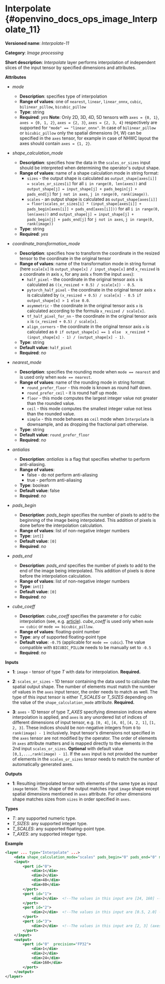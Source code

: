 # Interpolate {#openvino_docs_ops_image_Interpolate_11}

**Versioned name**: *Interpolate-11*

**Category**: *Image processing*

**Short description**: *Interpolate* layer performs interpolation of independent slices of the input tensor by specified dimensions and attributes.

**Attributes**

* *mode*

  * **Description**: specifies type of interpolation
  * **Range of values**: one of `nearest`, `linear`, `linear_onnx`, `cubic`, `bilinear_pillow`, `bicubic_pillow`
  * **Type**: string
  * **Required**: *yes*
  **Note**: Only 2D, 3D, 4D, 5D tensors with `axes = {0, 1}`, `axes = {0, 1, 2}`, `axes = {2, 3}`,  `axes = {2, 3, 4}` respectively are supported for `"mode" == "linear_onnx"`. In case of `bilinear_pillow` or `bicubic_pillow` only the spatial dimensions (H, W) can be specified in the `axes` tensor, for example in case of NHWC layout the axes should contain `axes = {1, 2}`.

* *shape_calculation_mode*

  * **Description**: specifies how the data in the `scales_or_sizes` input should be interpreted when determining the operator's output shape.
  * **Range of values**: name of a shape calculation mode in string format:
    * `sizes` - the output shape is calculated as `output_shape[axes[i]] = scales_or_sizes[i]` for all `i in range(0, len(axes))` and `output_shape[j] = input_shape[j] + pads_begin[j] + pads_end[j]` for `j not in axes`, `j in range(0, rank(image))`.
    * `scales` - an output shape is calculated as `output_shape[axes[i]] = floor(scales_or_sizes[i] * (input_shape[axes[i]] + pads_begin[axes[i]] + pads_end[axes[i]]))` for all `i in range(0, len(axes))` and `output_shape[j] = input_shape[j] + pads_begin[j] + pads_end[j]` for `j not in axes`, `j in range(0, rank(image))`
  * **Type**: string
  * **Required**: *yes*

* *coordinate_transformation_mode*

  * **Description**: specifies how to transform the coordinate in the resized tensor to the coordinate in the original tensor
  * **Range of values**: name of the transformation mode in string format (here `scale[x]` is `output_shape[x] / input_shape[x]` and `x_resized` is a coordinate in axis `x`, for any axis `x` from the input `axes`):
    * `half_pixel` - the coordinate in the original tensor axis `x` is calculated as `((x_resized + 0.5) / scale[x]) - 0.5`.
    * `pytorch_half_pixel` -  the coordinate in the original tensor axis `x` is calculated by `(x_resized + 0.5) / scale[x] - 0.5 if  output_shape[x] > 1 else 0.0`.
    * `asymmetric` - the coordinate in the original tensor axis `x` is calculated according to the formula `x_resized / scale[x]`.
    * `tf_half_pixel_for_nn` - the coordinate in the original tensor axis `x` is `(x_resized + 0.5) / scale[x]`.
    * `align_corners` - the coordinate in the original tensor axis `x` is calculated as `0 if output_shape[x] == 1 else  x_resized * (input_shape[x] - 1) / (output_shape[x] - 1)`.
  * **Type**: string
  * **Default value**: `half_pixel`
  * **Required**: *no*

* *nearest_mode*

  * **Description**: specifies the rounding mode when `mode == nearest` and is used only when `mode == nearest`.
  * **Range of values**: name of the rounding mode in string format:
    * `round_prefer_floor` - this mode is known as round half down.
    * `round_prefer_ceil` - it is round half up mode.
    * `floor` - this mode computes the largest integer value not greater than the rounded value.
    * `ceil` - this mode computes the smallest integer value not less than the rounded value.
    * `simple` - this mode behaves as `ceil` mode when `Interpolate` is downsample, and as dropping the fractional part otherwise.
  * **Type**: string
  * **Default value**: `round_prefer_floor`
  * **Required**: *no*

* *antialias*

  * **Description**: *antialias* is a flag that specifies whether to perform anti-aliasing.
  * **Range of values**:
    * false - do not perform anti-aliasing
    * true - perform anti-aliasing
  * **Type**: boolean
  * **Default value**: false
  * **Required**: *no*

* *pads_begin*

  * **Description**: *pads_begin* specifies the number of pixels to add to the beginning of the image being interpolated. This addition of pixels is done before the interpolation calculation.
  * **Range of values**: list of non-negative integer numbers
  * **Type**: `int[]`
  * **Default value**: `[0]`
  * **Required**: *no*

* *pads_end*

  * **Description**: *pads_end* specifies the number of pixels to add to the end of the image being interpolated. This addition of pixels is done before the interpolation calculation.
  * **Range of values**: list of non-negative integer numbers
  * **Type**: `int[]`
  * **Default value**: `[0]`
  * **Required**: *no*

* *cube_coeff*

  * **Description**: *cube_coeff* specifies the parameter *a* for cubic interpolation (see, e.g.  [article](https://ieeexplore.ieee.org/document/1163711/)).  *cube_coeff* is used only when `mode == cubic` or `mode == bicubic_pillow`.
  * **Range of values**: floating-point number
  * **Type**: any of supported floating-point type
  * **Default value**: `-0.75` (applicable for `mode == cubic`). The value compatible with `BICUBIC_PILLOW` needs to be manually set to `-0.5`
  * **Required**: *no*

**Inputs**

*   **1**: `image` - tensor of type *T* with data for interpolation. **Required.**

*   **2**: `scales_or_sizes` - 1D tensor containing the data used to calculate the spatial output shape. The number of elements must match the number of values in the `axes` input tensor, the order needs to match as well. The type of this input tensor is either *T_SCALES* or *T_SIZES* depending on the value of the `shape_calculation_mode` attribute. **Required.**

*   **3**: `axes` - 1D tensor of type *T_AXES* specifying dimension indices where interpolation is applied, and `axes` is any unordered list of indices of different dimensions of input tensor, e.g. `[0, 4]`, `[4, 0]`, `[4, 2, 1]`, `[1, 2, 3]`. These indices should be non-negative integers from `0` to `rank(image) - 1` inclusively.  Input tensor's dimensions not specified in the `axes` tensor are not modified by the operator. The order of elements in `axes` attribute matters and is mapped directly to the elements in the 2nd input `scales_or_sizes`. **Optional** with default value `[0,1,...,rank(image) - 1]`. If the `axes` input is not provided the number of elements in the `scales_or_sizes` tensor needs to match the number of automatically generated axes.

**Outputs**

*   **1**: Resulting interpolated tensor with elements of the same type as input `image` tensor. The shape of the output matches input `image` shape except spatial dimensions mentioned in `axes` attribute. For other dimensions shape matches sizes from `sizes` in order specified in `axes`.

**Types**
* *T*: any supported numeric type.
* *T_SIZES*: any supported integer type.
* *T_SCALES*: any supported floating-point type.
* *T_AXES*: any supported integer type.

**Example**

```xml
<layer ... type="Interpolate" ...>
    <data shape_calculation_mode="scales" pads_begin="0" pads_end="0" mode="bicubic_pillow"/>
    <input>
        <port id="0">
            <dim>1</dim>
            <dim>2</dim>
            <dim>48</dim>
            <dim>80</dim>
        </port>
        <port id="1">
            <dim>2</dim>  <!--The values in this input are [24, 160] -->
        </port>
        <port id="2">
            <dim>2</dim>  <!--The values in this input are [0.5, 2.0] -->
        </port>
        <port id="3">
            <dim>2</dim>  <!--The values in this input are [2, 3] (axes). -->
        </port>
    </input>
    <output>
        <port id="0"  precision="FP32">
            <dim>1</dim>
            <dim>2</dim>
            <dim>24</dim>
            <dim>160</dim>
        </port>
    </output>
</layer>
```
